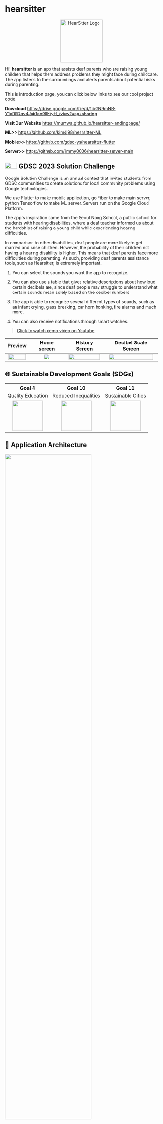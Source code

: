 # hearsitter

<p align="center">
<img src="https://user-images.githubusercontent.com/88659167/229131308-d658434a-cc34-46d0-a3da-4f2cb86272d0.png" width="140px" alt="HearSitter Logo" />
</p>

Hi! **hearsitter** is an app that assists deaf parents who are raising young children that helps them address problems they might face during childcare. The app listens to the surroundings and alerts parents about potential risks during parenting.

This is introduction page, you can click below links to see our cool project code.

**Download**
https://drive.google.com/file/d/1ibGN9mNB-Y1cREDqv4Jab1on9llKtyH_/view?usp=sharing

**Visit Our Website**
https://mumwa.github.io/hearsitter-landingpage/
<br/>

**ML>>** https://github.com/kimdj98/hearsitter-ML

**Mobile>>** https://github.com/gdsc-ys/hearsitter-flutter

**Server>>** https://github.com/jimmy0006/hearsitter-server-main

## <img src="https://user-images.githubusercontent.com/88659167/229186972-d278f732-c164-4bb9-af27-f157d68303d0.png" width= "40" height="20"> GDSC 2023 Solution Challenge

Google Solution Challenge is an annual contest that invites students from GDSC communities to create solutions for local community problems using Google technologies.

We use Flutter to make mobile application, go Fiber to make main server, python Tensorflow to make ML server. Servers run on the Google Cloud Platform.

The app's inspiration came from the Seoul Nong School, a public school for students with hearing disabilities, where a deaf teacher informed us about the hardships of raising a young child while experiencing hearing difficulties.

In comparison to other disabilities, deaf people are more likely to get married and raise children. However, the probability of their children not having a hearing disability is higher. This means that deaf parents face more difficulties during parenting. As such, providing deaf parents assistance tools, such as Hearsitter, is extremely important.

1. You can select the sounds you want the app to recognize.

2. You can also use a table that gives relative descriptions about how loud certain decibels are, since deaf people may struggle to understand what certain sounds mean solely based on the decibel numbers.

3. The app is able to recognize several different types of sounds, such as an infant crying, glass breaking, car horn honking, fire alarms and much more.

4. You can also receive notifications through smart watches.

> [Click to watch demo video on Youtube](https://www.youtube.com/watch?v=pZBiAt61sQo)

|                                                            Preview                                                            |                                                    Home screen                                                    |                                                        History Screen                                                         |                                                     Decibel Scale Screen                                                      |
| :---------------------------------------------------------------------------------------------------------------------------: | :---------------------------------------------------------------------------------------------------------------: | :---------------------------------------------------------------------------------------------------------------------------: | :---------------------------------------------------------------------------------------------------------------------------: |
| <img src="https://user-images.githubusercontent.com/88659167/229133364-a701ac23-aea2-409a-9da2-9779c75bbaf2.gif" width='95%'> | <img src="https://user-images.githubusercontent.com/88659167/229136140-da524ef0-1077-4825-bdfd-f0a708de4377.jpg"> | <img src="https://user-images.githubusercontent.com/88659167/229135997-da398cfa-0041-447e-b955-cff420323fb6.jpg" width='95%'> | <img src="https://user-images.githubusercontent.com/88659167/229136318-85a5a405-0f1f-41f0-807e-f24a1e4014a3.jpg" width='95%'> |

## 🌐 Sustainable Development Goals (SDGs)

<table>
<tr>
<th>Goal 4</th>
<th>Goal 10</th>
<th>Goal 11</th>
</tr>
<tr>
<td align="center">Quality Education</td>
<td align="center">Reduced Inequalities</td>
<td align="center">Sustainable Cities</td>
</tr>
<tr>
<td align="center"><image src="https://user-images.githubusercontent.com/88659167/229183112-bf747fd6-0d2c-444c-b1c5-b2056d5f56f9.png"  width="100" height="100" ></td>
<td align="center"><image src="https://user-images.githubusercontent.com/88659167/229183050-c9550c55-9325-4906-b925-ce447253b165.png"  width="100" height="100"></td>
<td align="center"><image src="https://user-images.githubusercontent.com/88659167/229182972-35b04347-ff8c-4525-b837-34deda17a370.png"  width="100" height="100" ></td>
</tr>
</table>

## 📐 Application Architecture

<img src="https://user-images.githubusercontent.com/88659167/229185945-4c81ce5d-2742-48a5-9392-212e1008565c.png" width=75%>

The mobile app sends the sound to server, received from the real-time audio stream in seconds.

The main server sends requests to series of ML server, balancing requests appropriately. Main server and ml sever connect via gRPC. And ml server made into a docker image, so easy to increase the number of ml servers.

The ml server analyzes this and delivers the results to the main server.

For classification task we used EfficientAT model. When choosing model the aspects we have focused on was speed and performance. Transformer has been a good choice for audio tagging performance, however it lacks in inference time. Instead, EfficientAT uses Knowledge Distillation from Transformers with lightweight CNN for fast inference time and high performance.

App store recieved result data in local DB using SQLite. App show data and display notifications.

## 🧑‍💻 Members

<table>
  <tr>
     <td align="center">
        <a href="https://github.com/kimdj98">
          <img src="https://avatars.githubusercontent.com/u/81472155?v=4" width="100px" alt=""/><br />
          <sub><b>DongJae Kim</b></sub>
        </a><br/>
        <a href="https://github.com/kimdj98/hearsitter-ML">        
            ML
        </a>
    </td>
    <td align="center">
        <a href="https://github.com/watchstep">
          <img src="https://avatars.githubusercontent.com/u/88659167?v=4" width="100px" alt=""/><br />
          <sub><b>Juii Kim</b></sub>
        </a><br/>
        <a href="https://github.com/gdsc-ys/hearsitter-flutter">        
           Mobile
        </a>
    </td>
    <td align="center">
        <a href="https://github.com/jimmy0006">
          <img src="https://avatars.githubusercontent.com/u/45549879?v=4" width="100px" style="border-radius:70%" alt=""/><br />
          <sub><b>YoungMin Jin</b></sub><br/>
        <a href="https://github.com/jimmy0006/hearsitter-server-main">        
            Server
        </a>
        </a>
    </td>
    <td align="center">
        <a href="https://github.com/mumwa">
          <img src="https://avatars.githubusercontent.com/u/13832137?v=4" width="100px" alt=""/><br />
          <sub><b>HyoJeong Park</b></sub>
        </a><br/>
        <a href="https://github.com/mumwa/hearsitter-landingpage">        
            Web Frontend
        </a>
    </td>
  </tr>
</table>

## 📧 Contact Us

Please email <gdsc.yonsei.hearsitter@gmail.com>
